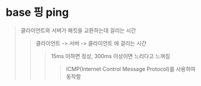 # base 핑 ping

> 클라이언트와 서버가 패킷을 교환하는데 걸리는 시간
>
> > 클라이언트 -> 서버 -> 클라이언트 에 걸리는 시간
> >
> > > 15ms 이하면 정상, 300ms 이상이면 느리다고 느껴짐
> > >
> > > > ICMP(Internet Control Message Protocol)를 사용하여 동작함
